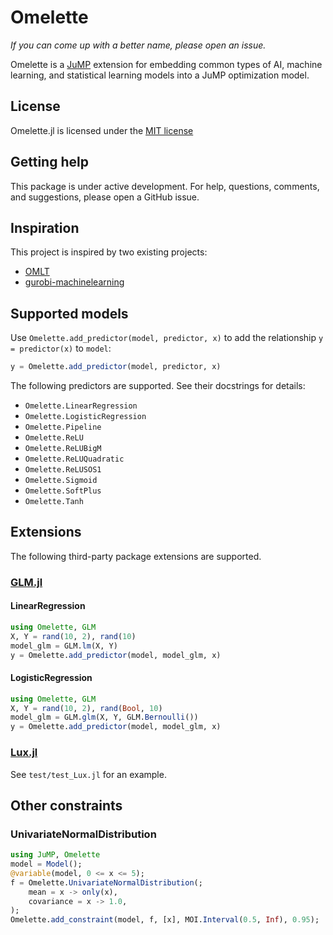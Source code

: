 # Omelette

_If you can come up with a better name, please open an issue._

Omelette is a [JuMP](https://jump.dev) extension for embedding common types of
AI, machine learning, and statistical learning models into a JuMP optimization
model.

## License

Omelette.jl is licensed under the [MIT license](https://github.com/lanl-ansi/jump-ml/blob/main/LICENSE.md)

## Getting help

This package is under active development. For help, questions, comments, and
suggestions, please open a GitHub issue.

## Inspiration

This project is inspired by two existing projects:

 * [OMLT](https://github.com/cog-imperial/OMLT)
 * [gurobi-machinelearning](https://github.com/Gurobi/gurobi-machinelearning)

## Supported models

Use `Omelette.add_predictor(model, predictor, x)` to add the relationship
`y = predictor(x)` to `model`:

```julia
y = Omelette.add_predictor(model, predictor, x)
```

The following predictors are supported. See their docstrings for details:

 * `Omelette.LinearRegression`
 * `Omelette.LogisticRegression`
 * `Omelette.Pipeline`
 * `Omelette.ReLU`
 * `Omelette.ReLUBigM`
 * `Omelette.ReLUQuadratic`
 * `Omelette.ReLUSOS1`
 * `Omelette.Sigmoid`
 * `Omelette.SoftPlus`
 * `Omelette.Tanh`

## Extensions

The following third-party package extensions are supported.

### [GLM.jl](https://github.com/JuliaStats/GLM.jl)

#### LinearRegression

```julia
using Omelette, GLM
X, Y = rand(10, 2), rand(10)
model_glm = GLM.lm(X, Y)
y = Omelette.add_predictor(model, model_glm, x)
```

#### LogisticRegression

```julia
using Omelette, GLM
X, Y = rand(10, 2), rand(Bool, 10)
model_glm = GLM.glm(X, Y, GLM.Bernoulli())
y = Omelette.add_predictor(model, model_glm, x)
```

### [Lux.jl](https://github.com/LuxDL/Lux.jl)

See `test/test_Lux.jl` for an example.

## Other constraints

### UnivariateNormalDistribution

```julia
using JuMP, Omelette
model = Model();
@variable(model, 0 <= x <= 5);
f = Omelette.UnivariateNormalDistribution(;
    mean = x -> only(x),
    covariance = x -> 1.0,
);
Omelette.add_constraint(model, f, [x], MOI.Interval(0.5, Inf), 0.95);
```
